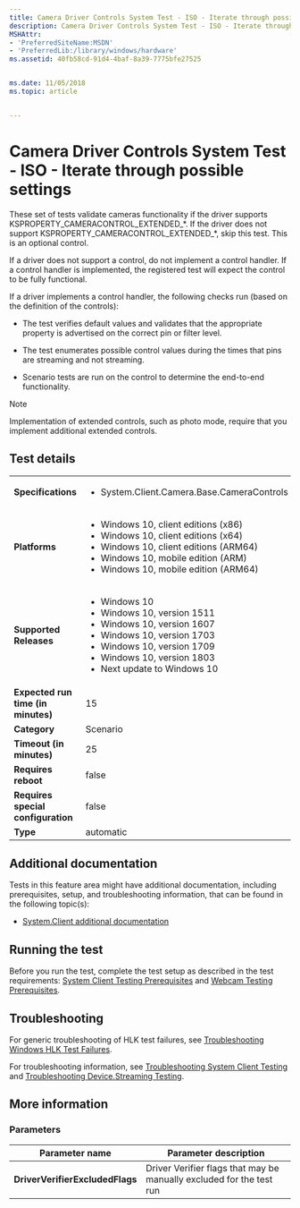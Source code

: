 ```yaml
---
title: Camera Driver Controls System Test - ISO - Iterate through possible settings
description: Camera Driver Controls System Test - ISO - Iterate through possible settings
MSHAttr:
- 'PreferredSiteName:MSDN'
- 'PreferredLib:/library/windows/hardware'
ms.assetid: 40fb58cd-91d4-4baf-8a39-7775bfe27525


ms.date: 11/05/2018
ms.topic: article


---
```


# <span id="p_hlk_test.c5760846-610b-4ea7-9898-7fb59b33ded0"></span>Camera Driver Controls System Test - ISO - Iterate through possible settings


These set of tests validate cameras functionality if the driver supports KSPROPERTY\_CAMERACONTROL\_EXTENDED\_\*. If the driver does not support KSPROPERTY\_CAMERACONTROL\_EXTENDED\_\*, skip this test. This is an optional control.

If a driver does not support a control, do not implement a control handler. If a control handler is implemented, the registered test will expect the control to be fully functional.

If a driver implements a control handler, the following checks run (based on the definition of the controls):

-   The test verifies default values and validates that the appropriate property is advertised on the correct pin or filter level.

-   The test enumerates possible control values during the times that pins are streaming and not streaming.

-   Scenario tests are run on the control to determine the end-to-end functionality.

> [!NOTE]
> 
> Implementation of extended controls, such as photo mode, require that you implement additional extended controls.



## Test details

|||
|---|---|
| **Specifications**  | <ul><li>System.Client.Camera.Base.CameraControls</li></ul> |  
| **Platforms**   | <ul><li>Windows 10, client editions (x86)</li><li>Windows 10, client editions (x64)</li><li>Windows 10, client editions (ARM64)</li><li>Windows 10, mobile edition (ARM)</li><li>Windows 10, mobile edition (ARM64)</li></ul> |
| **Supported Releases** | <ul><li>Windows 10</li><li>Windows 10, version 1511</li><li>Windows 10, version 1607</li><li>Windows 10, version 1703</li><li>Windows 10, version 1709</li><li>Windows 10, version 1803</li><li>Next update to Windows 10</li></ul> |
|**Expected run time (in minutes)**| 15 |
|**Category**| Scenario |
|**Timeout (in minutes)**| 25 |
|**Requires reboot**| false |
|**Requires special configuration**| false |
|**Type**| automatic |



## <span id="Additional_documentation"></span><span id="additional_documentation"></span><span id="ADDITIONAL_DOCUMENTATION"></span>Additional documentation


Tests in this feature area might have additional documentation, including prerequisites, setup, and troubleshooting information, that can be found in the following topic(s):

-   [System.Client additional documentation](system-client-additional-documentation.md)

## <span id="Running_the_test"></span><span id="running_the_test"></span><span id="RUNNING_THE_TEST"></span>Running the test


Before you run the test, complete the test setup as described in the test requirements: [System Client Testing Prerequisites](system-client-testing-prerequisites.md) and [Webcam Testing Prerequisites](webcam-testing-prerequisites.md).

## <span id="Troubleshooting"></span><span id="troubleshooting"></span><span id="TROUBLESHOOTING"></span>Troubleshooting


For generic troubleshooting of HLK test failures, see [Troubleshooting Windows HLK Test Failures](../user/troubleshooting-windows-hlk-test-failures.md).

For troubleshooting information, see [Troubleshooting System Client Testing](troubleshooting-system-client-testing.md) and [Troubleshooting Device.Streaming Testing](troubleshooting-devicestreaming-testing.md).

## <span id="More_information"></span><span id="more_information"></span><span id="MORE_INFORMATION"></span>More information


### <span id="Parameters"></span><span id="parameters"></span><span id="PARAMETERS"></span>Parameters

| Parameter name                  | Parameter description                                                |
|---------------------------------|----------------------------------------------------------------------|
| **DriverVerifierExcludedFlags** | Driver Verifier flags that may be manually excluded for the test run |












